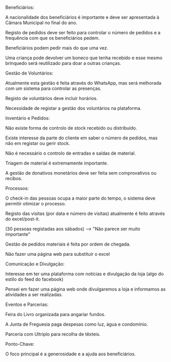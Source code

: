 Beneficiários:

A nacionalidade dos beneficiários é importante e deve ser apresentada à Câmara Municipal no final do ano.

Registo de pedidos deve ser feito para controlar o número de pedidos e a frequência com que os beneficiários pedem.

Beneficiários podem pedir mais do que uma vez.

Uma criança pode devolver um boneco que tenha recebido e esse mesmo brinquedo será reutilizado para doar a outras crianças.


Gestão de Voluntários:

Atualmente esta gestão é feita através do WhatsApp, mas será melhorada com um sistema para controlar as presenças.

Registo de voluntários deve incluir horários.

Necessidade de registar a gestão dos voluntários na plataforma.


Inventário e Pedidos:

Não existe forma de controlo de stock recebido ou distribuído.

Existe interesse da parte do cliente em saber o número de pedidos, mas não em registar ou gerir stock.

Não é necessário o controlo de entradas e saídas de material.

Triagem de material é extremamente importante.

A gestão de donativos monetários deve ser feita sem comprovativos ou recibos.


Processos:

O check-in das pessoas ocupa a maior parte do tempo, o sistema deve permitir otimizar o processo.

Registo das visitas (por data e número de visitas) atualmente é feito através do excel/post-it.

(30 pessoas registadas aos sábados) --> "Não parece ser muito importante"

Gestão de pedidos materiais é feita por ordem de chegada.

Não fazer uma página web para substituir o excel



Comunicação e Divulgação:

Interesse em ter uma plataforma com notícias e divulgação da loja (algo do estilo do feed do facebook)

Pensei em fazer uma página web onde divulgaremos a loja e informamos as atividades a ser realizadas.


Eventos e Parcerias:

Feira do Livro organizada para angariar fundos.

A Junta de Freguesia paga despesas como luz, água e condomínio.

Parceria com Ultriplo para recolha de têxteis.


Ponto-Chave:

O foco principal é a generosidade e a ajuda aos beneficiários.
